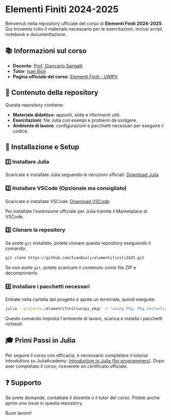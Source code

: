 # Elementi Finiti 2024-2025

Benvenuti nella repository ufficiale del corso di **Elementi Finiti 2024-2025**. Qui troverete tutto il materiale necessario per le esercitazioni, inclusi script, notebook e documentazione.

## 📚 Informazioni sul corso
- **Docente**: [Prof. Giancarlo Sangalli](https://www-dimat.unipv.it/sangalli/)
- **Tutor**: [Ivan Bioli](https://sites.google.com/view/ivan-bioli/homepage)
- **Pagina ufficiale del corso**: [Elementi Finiti - UNIPV](https://www-dimat.unipv.it/sangalli/elementi_finiti_mat.html)

## 📌 Contenuto della repository
Questa repository contiene:
- **Materiale didattico**: appunti, slide e riferimenti utili.
- **Esercitazioni**: file Julia con esempi e problemi da svolgere.
- **Ambiente di lavoro**: configurazioni e pacchetti necessari per eseguire il codice.

## 🚀 Installazione e Setup
### 1️⃣ Installare Julia
Scaricate e installate Julia seguendo le istruzioni ufficiali:
[Download Julia](https://julialang.org/downloads/)

### 2️⃣ Installare VSCode (Opzionale ma consigliato)
Scaricate e installate VSCode:
[Download VSCode](https://code.visualstudio.com/)

Poi installate l'estensione ufficiale per Julia tramite il Marketplace di VSCode.

### 3️⃣ Clonare la repository
Se avete `git` installato, potete clonare questa repository eseguendo il comando:
```bash
git clone https://github.com/IvanBioli/elementifiniti2425.git
```
Se non avete `git`, potete scaricare il contenuto come file ZIP e decomprimerlo.

### 4️⃣ Installare i pacchetti necessari
Entrate nella cartella del progetto e aprite un terminale, quindi eseguite:
```bash
julia --project=./elementifinitiunipv_pkg/ -e "using Pkg; Pkg.instantiate()"
```
Questo comando imposta l'ambiente di lavoro, scarica e installa i pacchetti richiesti.

## 🎓 Primi Passi in Julia
Per seguire il corso con efficacia, è necessario completare il tutorial introduttivo su JuliaAcademy:
[Introduction to Julia (for programmers)](https://juliaacademy.com/courses).
Dopo aver completato il corso, riceverete un certificato ufficiale.

## ❓ Supporto
Se avete domande, contattate il docente o il tutor del corso. Potete anche aprire una issue in questa repository.

Buon lavoro!